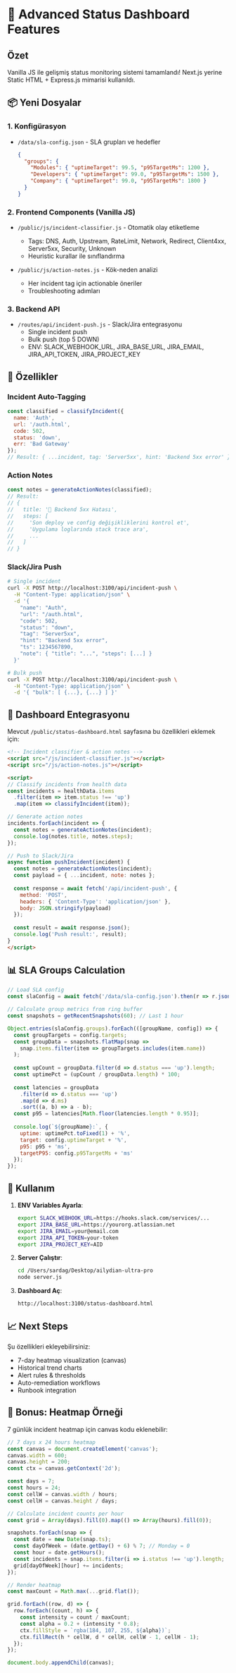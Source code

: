 # 🚀 Advanced Status Dashboard Features

## Özet
Vanilla JS ile gelişmiş status monitoring sistemi tamamlandı! Next.js yerine Static HTML + Express.js mimarisi kullanıldı.

## 📦 Yeni Dosyalar

### 1. Konfigürasyon
- `/data/sla-config.json` - SLA grupları ve hedefler
  ```json
  {
    "groups": {
      "Modules": { "uptimeTarget": 99.5, "p95TargetMs": 1200 },
      "Developers": { "uptimeTarget": 99.0, "p95TargetMs": 1500 },
      "Company": { "uptimeTarget": 99.0, "p95TargetMs": 1800 }
    }
  }
  ```

### 2. Frontend Components (Vanilla JS)
- `/public/js/incident-classifier.js` - Otomatik olay etiketleme
  - Tags: DNS, Auth, Upstream, RateLimit, Network, Redirect, Client4xx, Server5xx, Security, Unknown
  - Heuristic kurallar ile sınıflandırma

- `/public/js/action-notes.js` - Kök-neden analizi
  - Her incident tag için actionable öneriler
  - Troubleshooting adımları

### 3. Backend API
- `/routes/api/incident-push.js` - Slack/Jira entegrasyonu
  - Single incident push
  - Bulk push (top 5 DOWN)
  - ENV: SLACK_WEBHOOK_URL, JIRA_BASE_URL, JIRA_EMAIL, JIRA_API_TOKEN, JIRA_PROJECT_KEY

## 🎯 Özellikler

### Incident Auto-Tagging
```javascript
const classified = classifyIncident({
  name: 'Auth',
  url: '/auth.html',
  code: 502,
  status: 'down',
  err: 'Bad Gateway'
});
// Result: { ...incident, tag: 'Server5xx', hint: 'Backend 5xx error' }
```

### Action Notes
```javascript
const notes = generateActionNotes(classified);
// Result:
// {
//   title: '🔴 Backend 5xx Hatası',
//   steps: [
//     'Son deploy ve config değişikliklerini kontrol et',
//     'Uygulama loglarında stack trace ara',
//     ...
//   ]
// }
```

### Slack/Jira Push
```bash
# Single incident
curl -X POST http://localhost:3100/api/incident-push \
  -H "Content-Type: application/json" \
  -d '{
    "name": "Auth",
    "url": "/auth.html",
    "code": 502,
    "status": "down",
    "tag": "Server5xx",
    "hint": "Backend 5xx error",
    "ts": 1234567890,
    "note": { "title": "...", "steps": [...] }
  }'

# Bulk push
curl -X POST http://localhost:3100/api/incident-push \
  -H "Content-Type: application/json" \
  -d '{ "bulk": [ {...}, {...} ] }'
```

## 🎨 Dashboard Entegrasyonu

Mevcut `/public/status-dashboard.html` sayfasına bu özellikleri eklemek için:

```html
<!-- Incident classifier & action notes -->
<script src="/js/incident-classifier.js"></script>
<script src="/js/action-notes.js"></script>

<script>
// Classify incidents from health data
const incidents = healthData.items
  .filter(item => item.status !== 'up')
  .map(item => classifyIncident(item));

// Generate action notes
incidents.forEach(incident => {
  const notes = generateActionNotes(incident);
  console.log(notes.title, notes.steps);
});

// Push to Slack/Jira
async function pushIncident(incident) {
  const notes = generateActionNotes(incident);
  const payload = { ...incident, note: notes };
  
  const response = await fetch('/api/incident-push', {
    method: 'POST',
    headers: { 'Content-Type': 'application/json' },
    body: JSON.stringify(payload)
  });
  
  const result = await response.json();
  console.log('Push result:', result);
}
</script>
```

## 📊 SLA Groups Calculation

```javascript
// Load SLA config
const slaConfig = await fetch('/data/sla-config.json').then(r => r.json());

// Calculate group metrics from ring buffer
const snapshots = getRecentSnapshots(60); // Last 1 hour

Object.entries(slaConfig.groups).forEach(([groupName, config]) => {
  const groupTargets = config.targets;
  const groupData = snapshots.flatMap(snap =>
    snap.items.filter(item => groupTargets.includes(item.name))
  );
  
  const upCount = groupData.filter(d => d.status === 'up').length;
  const uptimePct = (upCount / groupData.length) * 100;
  
  const latencies = groupData
    .filter(d => d.status === 'up')
    .map(d => d.ms)
    .sort((a, b) => a - b);
  const p95 = latencies[Math.floor(latencies.length * 0.95)];
  
  console.log(`${groupName}:`, {
    uptime: uptimePct.toFixed(1) + '%',
    target: config.uptimeTarget + '%',
    p95: p95 + 'ms',
    targetP95: config.p95TargetMs + 'ms'
  });
});
```

## 🚀 Kullanım

1. **ENV Variables Ayarla**:
   ```bash
   export SLACK_WEBHOOK_URL=https://hooks.slack.com/services/...
   export JIRA_BASE_URL=https://yourorg.atlassian.net
   export JIRA_EMAIL=your@email.com
   export JIRA_API_TOKEN=your-token
   export JIRA_PROJECT_KEY=AID
   ```

2. **Server Çalıştır**:
   ```bash
   cd /Users/sardag/Desktop/ailydian-ultra-pro
   node server.js
   ```

3. **Dashboard Aç**:
   ```
   http://localhost:3100/status-dashboard.html
   ```

## 📈 Next Steps

Şu özellikleri ekleyebilirsiniz:
- 7-day heatmap visualization (canvas)
- Historical trend charts
- Alert rules & thresholds
- Auto-remediation workflows
- Runbook integration

## 🎁 Bonus: Heatmap Örneği

7 günlük incident heatmap için canvas kodu eklenebilir:

```javascript
// 7 days x 24 hours heatmap
const canvas = document.createElement('canvas');
canvas.width = 600;
canvas.height = 200;
const ctx = canvas.getContext('2d');

const days = 7;
const hours = 24;
const cellW = canvas.width / hours;
const cellH = canvas.height / days;

// Calculate incident counts per hour
const grid = Array(days).fill(0).map(() => Array(hours).fill(0));

snapshots.forEach(snap => {
  const date = new Date(snap.ts);
  const dayOfWeek = (date.getDay() + 6) % 7; // Monday = 0
  const hour = date.getHours();
  const incidents = snap.items.filter(i => i.status !== 'up').length;
  grid[dayOfWeek][hour] += incidents;
});

// Render heatmap
const maxCount = Math.max(...grid.flat());

grid.forEach((row, d) => {
  row.forEach((count, h) => {
    const intensity = count / maxCount;
    const alpha = 0.2 + (intensity * 0.8);
    ctx.fillStyle = `rgba(184, 107, 255, ${alpha})`;
    ctx.fillRect(h * cellW, d * cellH, cellW - 1, cellH - 1);
  });
});

document.body.appendChild(canvas);
```

